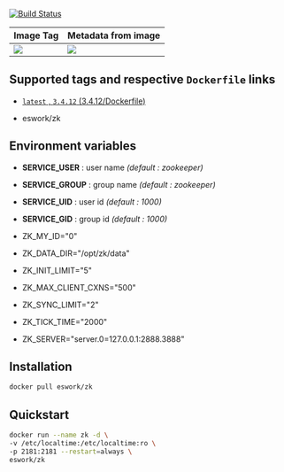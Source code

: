 [![Build Status](https://travis-ci.org/EsWork/docker-zk.svg?branch=master)](https://travis-ci.org/EsWork/docker-zk) 

|Image Tag | Metadata from image |
|--------- | :------------ |
|[![](https://images.microbadger.com/badges/version/eswork/zk.svg)](https://microbadger.com/images/eswork/zk "Get your own version badge on microbadger.com")|[![](https://images.microbadger.com/badges/image/eswork/zk.svg)](https://microbadger.com/images/eswork/zk "Get your own image badge on microbadger.com")

## Supported tags and respective `Dockerfile` links

- [`latest` , `3.4.12` (3.4.12/Dockerfile)](https://github.com/EsWork/docker-zk/blob/master/Dockerfile)

* eswork/zk

Environment variables
---

- **SERVICE_USER** : user name *(default : zookeeper)*
- **SERVICE_GROUP** : group name *(default : zookeeper)*
- **SERVICE_UID** : user id *(default : 1000)*
- **SERVICE_GID** : group id *(default : 1000)*

- ZK_MY_ID="0"
- ZK_DATA_DIR="/opt/zk/data"
- ZK_INIT_LIMIT="5"
- ZK_MAX_CLIENT_CXNS="500"
- ZK_SYNC_LIMIT="2"
- ZK_TICK_TIME="2000"
- ZK_SERVER="server.0=127.0.0.1:2888.3888"


Installation
---
```bash
docker pull eswork/zk
```

Quickstart
---

```bash
docker run --name zk -d \
-v /etc/localtime:/etc/localtime:ro \
-p 2181:2181 --restart=always \
eswork/zk
```